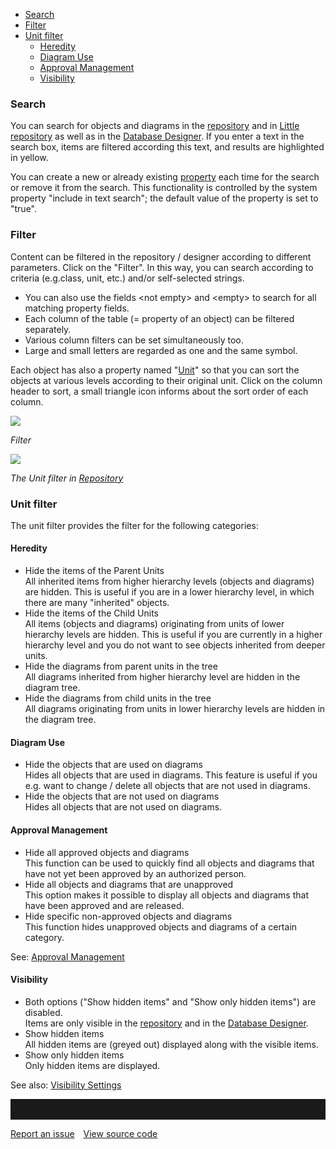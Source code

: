 -   [Search](#search)
-   [Filter](#filter)
-   [Unit filter](#unit-filter)
    -   [Heredity](#heredity)
    -   [Diagram Use](#diagram-use)
    -   [Approval Management](#approval-management)
    -   [Visibility](#visibility)

### Search

You can search for objects and diagrams in
the [repository](repository) and in [Little
repository](graphical-visio-modeler) as well as in the [Database
Designer](database-designer). If you enter a text in the search box,
items are filtered according this text, and results are highlighted in
yellow.

You can create a new or already
existing [property](graphical-visio-modeler) each time for the search or
remove it from the search. This functionality is controlled by the
system property "include in text search"; the default value of the
property is set to "true".

### Filter

Content can be filtered in the repository / designer according to
different parameters. Click on the "Filter". In this way, you can search
according to criteria (e.g.class, unit, etc.) and/or self-selected
strings.

-   You can also use the fields &lt;not empty&gt; and &lt;empty&gt; to
    search for all matching property fields.
-   Each column of the table (= property of an object) can be filtered
    separately.
-   Various column filters can be set simultaneously too.
-   Large and small letters are regarded as one and the same symbol.

<div class="success">
  
Each object has also a property named "[Unit](unit)" so that you can
sort the objects at various levels according to their original unit.
Click on the column header to sort, a small triangle icon informs about
the sort order of each column.
 
 </div>

![](//images.ctfassets.net/utx1h0gfm1om/m2yYG1zHtmUKiuQ6ucUWK/a84306ef1afc830b18c8615f49b5d328/329236.png)

*Filter*


![](//images.ctfassets.net/utx1h0gfm1om/4gEk9KsyfCyMoiMAk0o6A8/bbb323562adea149667621692564eb1d/329238.png)

*The Unit filter in [Repository](repository)*

### Unit filter

The unit filter provides the filter for the following categories:

#### Heredity

-   Hide the items of the Parent Units  
    All inherited items from higher hierarchy levels (objects and
    diagrams) are hidden. This is useful if you are in a lower hierarchy
    level, in which there are many "inherited" objects.
-   Hide the items of the Child Units  
    All items (objects and diagrams) originating from units of lower
    hierarchy levels are hidden. This is useful if you are currently in
    a higher hierarchy level and you do not want to see objects
    inherited from deeper units.
-   Hide the diagrams from parent units in the tree  
    All diagrams inherited from higher hierarchy level are hidden in the
    diagram tree.
-   Hide the diagrams from child units in the tree  
    All diagrams originating from units in lower hierarchy levels are
    hidden in the diagram tree.

#### Diagram Use

-   Hide the objects that are used on diagrams   
    Hides all objects that are used in diagrams. This feature is useful
    if you e.g. want to change / delete all objects that are not used in
    diagrams.
-   Hide the objects that are not used on diagrams  
    Hides all objects that are not used on diagrams.

#### Approval Management

-   Hide all approved objects and diagrams  
    This function can be used to quickly find all objects and diagrams
    that have not yet been approved by an authorized person.
-   Hide all objects and diagrams that are unapproved   
    This option makes it possible to display all objects and diagrams
    that have been approved and are released.
-   Hide specific non-approved objects and diagrams   
    This function hides unapproved objects and diagrams of a certain
    category.

See: [Approval Management](approval-management)

#### Visibility

-   Both options ("Show hidden items" and "Show only hidden items") are
    disabled.  
    Items are only visible in the [repository](repository) and in
    the [Database Designer](database-designer).
-   Show hidden items  
    All hidden items are (greyed out) displayed along with the visible
    items.
-   Show only hidden items  
    Only hidden items are displayed.

See also: [Visibility Settings](visibility-settings)
<hr style="padding-top:2rem" />
<a href="https://github.com/process4/docs/issues" target="_blank" class="bgw btn btn-primary btn-lg shadow-sm">Report an issue</a>
<a href="https://github.com/process4/docs" target="_blank" class="bgw btn btn-primary btn-lg shadow-sm" style="margin-left:10px;">View source code</a>